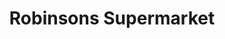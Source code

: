 ---
title: "Robinsons Supermarket"
url: /quezon-city/robinsons-supermarket-commonwealth-avenue-2/
shop: supermarket
---